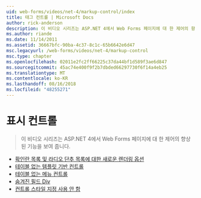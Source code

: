 ```yaml
---
uid: web-forms/videos/net-4/markup-control/index
title: 태그 컨트롤 | Microsoft Docs
author: rick-anderson
description: 이 비디오 시리즈는 ASP.NET 4에서 Web Forms 페이지에 대 한 제어의 향상 된 기능을 보여 줍니다.
ms.author: riande
ms.date: 11/14/2011
ms.assetid: 36667bfc-90ba-4c37-8c1c-65b6642e6d47
msc.legacyurl: /web-forms/videos/net-4/markup-control
msc.type: chapter
ms.openlocfilehash: 02011e2fc2ff66225c37da44bf1d589f3ae6d847
ms.sourcegitcommit: 45ac74e400f9f2b7dbded66297730f6f14a4eb25
ms.translationtype: MT
ms.contentlocale: ko-KR
ms.lasthandoff: 08/16/2018
ms.locfileid: "48255271"
---
```

<a name="markup-control"></a>표시 컨트롤
====================
> 이 비디오 시리즈는 ASP.NET 4에서 Web Forms 페이지에 대 한 제어의 향상 된 기능을 보여 줍니다.


- [확인란 목록 및 라디오 단추 목록에 대한 새로운 렌더링 옵션](aspnet-4-quick-hit-new-rendering-option-for-check-box-lists-and-radio-button-lists.md)
- [테이블 없는 템플릿 기반 컨트롤](aspnet-4-quick-hit-table-free-templated-controls.md)
- [테이블 없는 메뉴 컨트롤](aspnet-4-quick-hit-tableless-menu-control.md)
- [숨겨진 필드 Div](aspnet-4-quick-hit-hidden-field-divs.md)
- [컨트롤 스타일 지정 사용 안 함](aspnet-4-quick-hit-disabled-control-styling.md)
